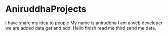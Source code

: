 # AniruddhaProjects
I have share my idea to people My name is aniruddha I am a web developer we are added data get and add.
Hello finish read me third send me data.
